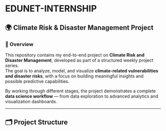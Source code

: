 # EDUNET-INTERNSHIP

## 🌍 Climate Risk & Disaster Management Project

### 📌 Overview
This repository contains my end-to-end project on **Climate Risk and Disaster Management**, developed as part of a structured weekly project series.  
The goal is to analyze, model, and visualize **climate-related vulnerabilities and disaster risks**, with a focus on building meaningful insights and possible predictive capabilities.  

By working through different stages, the project demonstrates a complete **data science workflow** — from data exploration to advanced analytics and visualization dashboards.  

---

## 🗂️ Project Structure
